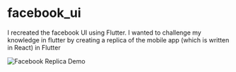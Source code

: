 # facebook_ui

I recreated the facebook UI using Flutter. I wanted to challenge my knowledge in flutter by creating a replica of the mobile app (which is written in React) in Flutter

![Facebook Replica Demo](ezgif.com-video-to-gif.gif)